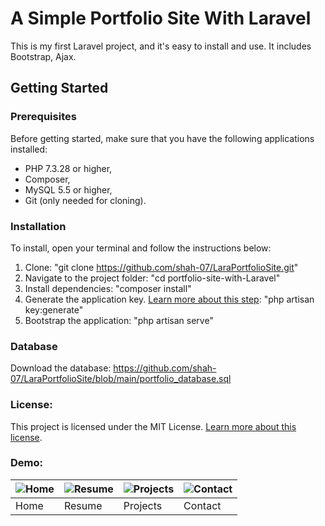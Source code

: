 # A Simple Portfolio Site With Laravel
This is my first Laravel project, and it's easy to install and use. It includes Bootstrap, Ajax.
## Getting Started
### Prerequisites
Before getting started, make sure that you have the following applications installed:
- PHP 7.3.28 or higher,
- Composer,
- MySQL 5.5 or higher,
- Git (only needed for cloning).
### Installation
To install, open your terminal and follow the instructions below:
1. Clone: "git clone https://github.com/shah-07/LaraPortfolioSite.git"
2. Navigate to the project folder:
"cd portfolio-site-with-Laravel"
3. Install dependencies:
"composer install"
4. Generate the application key. [Learn more about this step](https://laravel.com/docs/7.x/installation#configuration):
"php artisan key:generate"
5. Bootstrap the application:
"php artisan serve"
### Database
Download the database: https://github.com/shah-07/LaraPortfolioSite/blob/main/portfolio_database.sql

### License:
This project is licensed under the MIT License. [Learn more about this license](https://docs.github.com/articles/licensing-a-repository).
### Demo:
| ![Home](https://github.com/shah-07/LaraPortfolioSite/assets/69644198/be32c7fa-f8d7-4ec3-a649-4e2b987bbab4) | ![Resume](https://github.com/shah-07/LaraPortfolioSite/assets/69644198/d99fe7bc-65d7-4a86-b454-9719a32a6432) | ![Projects](https://github.com/shah-07/LaraPortfolioSite/assets/69644198/858b181a-7acc-49cc-96c5-37d846f43a8d) | ![Contact](https://github.com/shah-07/LaraPortfolioSite/assets/69644198/6aac709e-48bf-495c-be18-2587626cb827) |
|---|---|---|---|
| Home | Resume | Projects | Contact |
